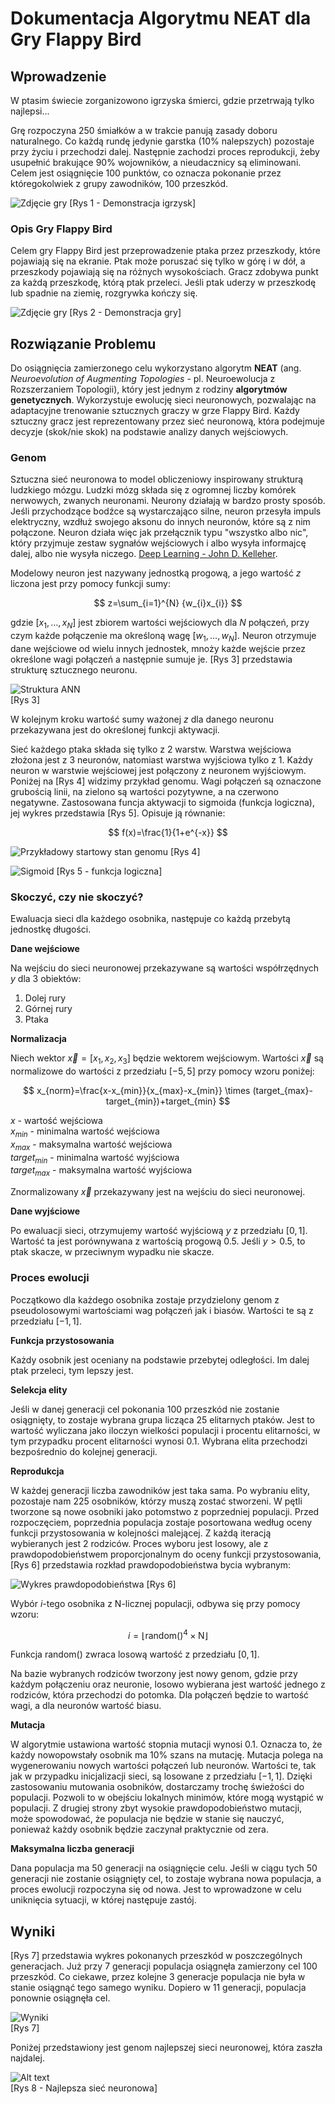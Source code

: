 # Dokumentacja Algorytmu NEAT dla Gry Flappy Bird

## Wprowadzenie

W ptasim świecie zorganizowono igrzyska śmierci, gdzie przetrwają tylko najlepsi...

Grę rozpoczyna $250$ śmiałków a w trakcie panują zasady doboru naturalnego. Co każdą rundę jedynie garstka ($10$% nalepszych) pozostaje przy życiu i przechodzi dalej. Następnie zachodzi proces reprodukcji, żeby usupełnić brakujące $90$% wojowników, a nieudacznicy są eliminowani. Celem jest osiągnięcie $100$ punktów, co oznacza pokonanie przez któregokolwiek z grupy zawodników, $100$ przeszkód.

![Zdjęcie gry](game2.png)
[Rys 1 - Demonstracja igrzysk]

### Opis Gry Flappy Bird

Celem gry Flappy Bird jest przeprowadzenie ptaka przez przeszkody, które pojawiają się na ekranie. Ptak może poruszać się tylko w górę i w dół, a przeszkody pojawiają się na różnych wysokościach. Gracz zdobywa punkt za każdą przeszkodę, którą ptak przeleci. Jeśli ptak uderzy w przeszkodę lub spadnie na ziemię, rozgrywka kończy się. 

![Zdjęcie gry](game1.png)
[Rys 2 - Demonstracja gry]

## Rozwiązanie Problemu

Do osiągnięcia zamierzonego celu wykorzystano algorytm **NEAT** (ang. *Neuroevolution of Augmenting Topologies* - pl. Neuroewolucja z Rozszerzaniem Topologii), który jest jednym z rodziny **algorytmów genetycznych**. Wykorzystuje ewolucję sieci neuronowych, pozwalając na adaptacyjne trenowanie sztucznych graczy w grze Flappy Bird. Każdy sztuczny gracz jest reprezentowany przez sieć neuronową, która podejmuje decyzje (skok/nie skok) na podstawie analizy danych wejściowych.

### Genom

Sztuczna sieć neuronowa to model obliczeniowy inspirowany strukturą ludzkiego mózgu. Ludzki mózg składa się z ogromnej liczby komórek nerwowych, zwanych neuronami. Neurony działają w bardzo prosty sposób. Jeśli przychodzące bodźce są wystarczająco silne, neuron przesyła impuls elektryczny, wzdłuż swojego aksonu do innych neuronów, które są z nim połączone. Neuron działa więc jak przełącznik typu "wszystko albo nic", który przyjmuje zestaw sygnałów wejściowych i albo wysyła informajcę dalej, albo nie wysyła niczego. [Deep Learning - John D. Kelleher](). 

Modelowy neuron jest nazywany jednostką progową, a jego wartość $z$ liczona jest przy pomocy funkcji sumy:

$$
z=\sum_{i=1}^{N} {w_{i}x_{i}}
$$

gdzie $[x_{1},\dots,x_{N}]$ jest zbiorem wartości wejściowych dla $N$ połączeń, przy czym każde połączenie ma określoną wagę $[w_{1},\dots,w_{N}]$. Neuron otrzymuje dane wejściowe od wielu innych jednostek, mnoży każde wejście przez określone wagi połączeń a następnie sumuje je. [Rys 3] przedstawia strukturę sztucznego neuronu.

![Struktura ANN](ann.png)  
[Rys 3]

W kolejnym kroku wartość sumy ważonej $z$ dla danego neuronu przekazywana jest do określonej funkcji aktywacji. 

Sieć każdego ptaka składa się tylko z 2 warstw. Warstwa wejściowa złożona jest z 3 neuronów, natomiast warstwa wyjściowa tylko z 1. Każdy neuron w warstwie wejściowej jest połączony z neuronem wyjściowym. Poniżej na [Rys 4] widzimy przykład genomu. Wagi połączeń są oznaczone grubością linii, na zielono są wartości pozytywne, a na czerwono negatywne. Zastosowana funcja aktywacji to sigmoida (funkcja logiczna), jej wykres przedstawia [Rys 5]. Opisuje ją równanie:

$$
f(x)=\frac{1}{1+e^{-x}}
$$

![Przykładowy startowy stan genomu](network.png)
[Rys 4]

![Sigmoid](sigmoid.png)
[Rys 5 - funkcja logiczna]

### Skoczyć, czy nie skoczyć?

Ewaluacja sieci dla każdego osobnika, następuje co każdą przebytą jednostkę długości. 

**Dane wejściowe**

Na wejściu do sieci neuronowej przekazywane są wartości współrzędnych $y$ dla 3 obiektów:

1. Dolej rury
2. Górnej rury
3. Ptaka

**Normalizacja**

Niech wektor $\vec{x} = [x_{1}, x_{2}, x_{3}]$ będzie wektorem wejściowym. Wartości $\vec{x}$ są normalizowe do wartości z przedziału $[-5, 5]$ przy pomocy wzoru poniżej:

$$
x_{norm}=\frac{x-x_{min}}{x_{max}-x_{min}} \times (target_{max}-target_{min})+target_{min}
$$

$x$ - wartość wejściowa  
$x_{min}$ - minimalna wartość wejściowa  
$x_{max}$ - maksymalna wartość wejściowa  
$target_{min}$ - minimalna wartość wyjściowa  
$target_{max}$ - maksymalna wartość wyjściowa

Znormalizowany $\vec{x}$ przekazywany jest na wejściu do sieci neuronowej. 

**Dane wyjściowe**

Po ewaluacji sieci, otrzymujemy wartość wyjściową $y$ z przedziału $[0, 1]$. Wartość ta jest porównywana z wartością progową $0.5$. Jeśli $y > 0.5$, to ptak skacze, w przeciwnym wypadku nie skacze.

### Proces ewolucji

Początkowo dla każdego osobnika zostaje przydzielony genom z pseudolosowymi wartościami wag połączeń jak i biasów. Wartości te są z przedziału $[-1,1]$. 

**Funkcja przystosowania**

Każdy osobnik jest oceniany na podstawie przebytej odległości. Im dalej ptak przeleci, tym lepszy jest.

**Selekcja elity**

Jeśli w danej generacji cel pokonania $100$ przeszkód nie zostanie osiągnięty, to zostaje wybrana grupa licząca $25$ elitarnych ptaków. Jest to wartość wyliczana jako iloczyn wielkości populacji i procentu elitarności, w tym przypadku procent elitarności wynosi $0.1$. Wybrana elita przechodzi bezpośrednio do kolejnej generacji. 

**Reprodukcja**

W każdej generacji liczba zawodników jest taka sama. Po wybraniu elity, pozostaje nam $225$ osobników, którzy muszą zostać stworzeni. W pętli tworzone są nowe osobniki jako potomstwo z poprzedniej populacji. Przed rozpoczęciem, poprzednia populacja zostaje posortowana według oceny funkcji przystosowania w kolejności malejącej. Z każdą iteracją wybieranych jest 2 rodziców. Proces wyboru jest losowy, ale z prawdopodobieństwem proporcjonalnym do oceny funkcji przystosowania, [Rys 6] przedstawia rozkład prawdopodobieństwa bycia wybranym:

![Wykres prawdopodobieństwa](selection.png)
[Rys 6]

Wybór $i$-tego osobnika z $\text{N}$-licznej populacji, odbywa się przy pomocy wzoru:

$$
i = \lfloor \text{{random}}()^{4} \times \text{N} \rfloor
$$

Funkcja $\text{random}()$ zwraca losową wartość z przedziału $[0, 1]$.

Na bazie wybranych rodziców tworzony jest nowy genom, gdzie przy każdym połączeniu oraz neuronie, losowo wybierana jest wartość jednego z rodziców, która przechodzi do potomka. Dla połączeń będzie to wartość wagi, a dla neuronów wartość biasu.

**Mutacja**

W algorytmie ustawiona wartość stopnia mutacji wynosi $0.1$. Oznacza to, że każdy nowopowstały osobnik ma $10$% szans na mutację. Mutacja polega na wygenerowaniu nowych  wartości połączeń lub neuronów. Wartości te, tak jak w przypadku inicjalizacji sieci, są losowane z przedziału $[-1,1]$. Dzięki zastosowaniu mutowania osobników, dostarczamy trochę świeżości do populacji. Pozwoli to w obejściu lokalnych minimów, które mogą wystąpić w populacji. Z drugiej strony zbyt wysokie prawdopodobieństwo mutacji, może spowodować, że populacja nie będzie w stanie się nauczyć, ponieważ każdy osobnik będzie zaczynał praktycznie od zera.

**Maksymalna liczba generacji**

Dana populacja ma $50$ generacji na osiągnięcie celu. Jeśli w ciągu tych $50$ generacji nie zostanie osiągnięty cel, to zostaje wybrana nowa populacja, a proces ewolucji rozpoczyna się od nowa. Jest to wprowadzone w celu uniknięcia sytuacji, w której następuje zastój.

## Wyniki

[Rys 7] przedstawia wykres pokonanych przeszkód w poszczególnych generacjach. Już przy $7$ generacji populacja osiągnęła zamierzony cel $100$ przeszkód. Co ciekawe, przez kolejne 3 generacje populacja nie była w stanie osiągnąć tego samego wyniku. Dopiero w $11$ generacji, populacja ponownie osiągnęła cel.

![Wyniki](results.png)  
[Rys 7]

Poniżej przedstawiony jest genom najlepszej sieci neuronowej, która zaszła najdalej.

![Alt text](best_network.png)  
[Rys 8 - Najlepsza sieć neuronowa]
